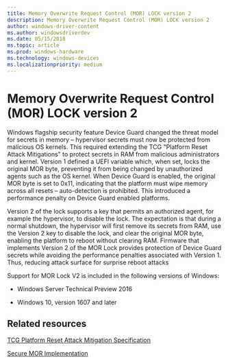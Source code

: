 ```yaml
---
title: Memory Overwrite Request Control (MOR) LOCK version 2
description: Memory Overwrite Request Control (MOR) LOCK version 2
author: windows-driver-content
ms.author: windowsdriverdev
ms.date: 05/15/2018
ms.topic: article
ms.prod: windows-hardware
ms.technology: windows-devices
ms.localizationpriority: medium
---
```



# Memory Overwrite Request Control (MOR) LOCK version 2


Windows flagship security feature Device Guard changed the threat model for secrets in memory – hypervisor secrets must now be protected from malicious OS kernels. This required extending the TCG "Platform Reset Attack Mitigations" to protect secrets in RAM from malicious administrators and kernel. Version 1 defined a UEFI variable which, when set, locks the original MOR byte, preventing it from being changed by unauthorized agents such as the OS kernel. When Device Guard is enabled, the original MOR byte is set to 0x11, indicating that the platform must wipe memory across all resets – auto-detection is prohibited. This introduced a performance penalty on Device Guard enabled platforms.

Version 2 of the lock supports a key that permits an authorized agent, for example the hypervisor, to disable the lock. The expectation is that during a normal shutdown, the hypervisor will first remove its secrets from RAM, use the Version 2 key to disable the lock, and clear the original MOR byte, enabling the platform to reboot without clearing RAM. Firmware that implements Version 2 of the MOR Lock provides protection of Device Guard secrets while avoiding the performance penalties associated with Version 1. Thus, reducing attack surface for surprise reboot attacks

Support for MOR Lock V2 is included in the following versions of Windows:

-   Windows Server Technical Preview 2016

-   Windows 10, version 1607 and later


## Related resources

[TCG Platform Reset Attack Mitigation Specification](https://www.trustedcomputinggroup.org/wp-content/uploads/Platform-Reset-Attack-Mitigation-Specification.pdf)

[Secure MOR Implementation](https://docs.microsoft.com/windows-hardware/drivers/bringup/device-guard-requirements)



